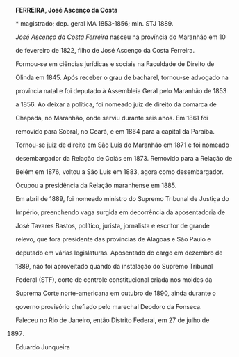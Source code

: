 **FERREIRA, José Ascenço da Costa**



\* magistrado; dep. geral MA 1853-1856; min. STJ 1889.



*José Ascenço da Costa Ferreira* nasceu na província do Maranhão em 10

de fevereiro de 1822, filho de José Ascenço da Costa Ferreira.



Formou-se em ciências jurídicas e sociais na Faculdade de Direito de

Olinda em 1845. Após receber o grau de bacharel, tornou-se advogado na

província natal e foi deputado à Assembleia Geral pelo Maranhão de 1853

a 1856. Ao deixar a política, foi nomeado juiz de direito da comarca de

Chapada, no Maranhão, onde serviu durante seis anos. Em 1861 foi

removido para Sobral, no Ceará, e em 1864 para a capital da Paraíba.

Tornou-se juiz de direito em São Luís do Maranhão em 1871 e foi nomeado

desembargador da Relação de Goiás em 1873. Removido para a Relação de

Belém em 1876, voltou a São Luís em 1883, agora como desembargador.

Ocupou a presidência da Relação maranhense em 1885.



Em abril de 1889, foi nomeado ministro do Supremo Tribunal de Justiça do

Império, preenchendo vaga surgida em decorrência da aposentadoria de

José Tavares Bastos, político, jurista, jornalista e escritor de grande

relevo, que fora presidente das províncias de Alagoas e São Paulo e

deputado em várias legislaturas. Aposentado do cargo em dezembro de

1889, não foi aproveitado quando da instalação do Supremo Tribunal

Federal (STF), corte de controle constitucional criada nos moldes da

Suprema Corte norte-americana em outubro de 1890, ainda durante o

governo provisório chefiado pelo marechal Deodoro da Fonseca.



Faleceu no Rio de Janeiro, então Distrito Federal, em 27 de julho de

1897.



Eduardo Junqueira



